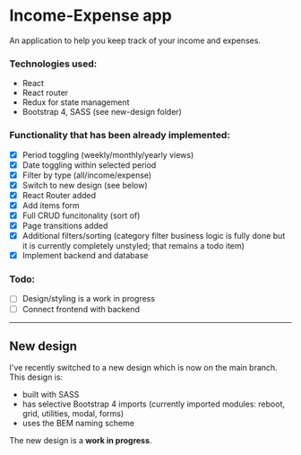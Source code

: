 # Income-Expense app

An application to help you keep track of your income and expenses.

### Technologies used:
* React
* React router
* Redux for state management
* Bootstrap 4, SASS (see new-design folder)

### Functionality that has been already implemented:
* [x] Period toggling (weekly/monthly/yearly views)
* [x] Date toggling within selected period
* [x] Filter by type (all/income/expense)
* [x] Switch to new design (see below)
* [x] React Router added
* [x] Add items form
* [x] Full CRUD funcitonality (sort of)
* [x] Page transitions added
* [x] Additional filters/sorting (category filter business logic is fully done but it is currently completely unstyled; that remains a todo item) 
* [x] Implement backend and database

### Todo:
* [ ] Design/styling is a work in progress
* [ ] Connect frontend with backend

---

## New design

I've recently switched to a new design which is now on the main branch.
This design is:

* built with SASS
* has selective Bootstrap 4 imports (currently imported modules: reboot, grid, utilities, modal, forms)
* uses the BEM naming scheme

The new design is a **work in progress**.